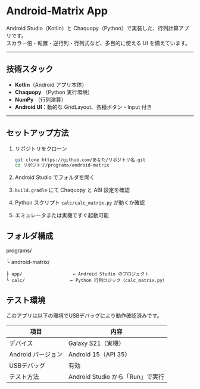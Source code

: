 # Android‑Matrix App

Android Studio（Kotlin）と Chaquopy（Python）で実装した、行列計算アプリです。  
スカラー倍・転置・逆行列・行列式など、多目的に使える UI を備えています。

---

## 技術スタック

- **Kotlin**（Android アプリ本体）  
- **Chaquopy** （Python 実行環境）  
- **NumPy** （行列演算）  
- **Android UI**：動的な GridLayout、各種ボタン・Input 付き  

---

## セットアップ方法

1. リポジトリをクローン  
   ```bash
   git clone https://github.com/あなた/リポジトリ名.git
   cd リポジトリ/programs/android-matrix

2. Android Studio でフォルダを開く

3. `build.gradle` にて Chaquopy と ABI 設定を確認

4. Python スクリプト `calc/calc_matrix.py` が動くか確認

5. エミュレータまたは実機ですぐ起動可能

## フォルダ構成

programs/

└ android-matrix/

    ├ app/                   ← Android Studio のプロジェクト
    └ calc/                 ← Python 行列ロジック（calc_matrix.py）


## テスト環境

このアプリは以下の環境でUSBデバッグにより動作確認済みです。

| 項目                | 内容                                       |
|---------------------|--------------------------------------------|
| デバイス             | Galaxy S21（実機）                         |
| Android バージョン   | Android 15（API 35）                       |
| USBデバッグ         | 有効                                       |
| テスト方法           | Android Studio から「Run」で実行           |
